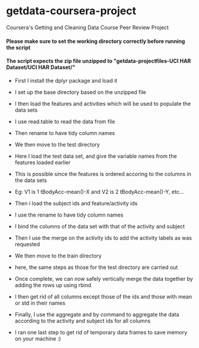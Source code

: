 # getdata-coursera-project
Coursera's Getting and Cleaning Data Course Peer Review Project

#### Please make sure to set the working directory correctly before running the script
#### The script expects the zip file unzipped to "getdata-projectfiles-UCI HAR Dataset/UCI HAR Dataset/"

- First I install the dplyr package and load it
- I set up the base directory based on the unzipped file
- I then load the features and activities which will be used to populate the data sets
- I use read.table to read the data from file
- Then rename to have tidy column names

- We then move to the test directory
- Here I load the test data set, and give the variable names from the features loaded earlier
- This is possible since the features is ordered accoring to the columns in the data sets
- Eg: V1 is 1 tBodyAcc-mean()-X and V2 is 2 tBodyAcc-mean()-Y, etc...
- Then i load the subject ids and feature/activity ids
- I use the rename to have tidy column names
- I bind the columns of the data set with that of the activity and subject
- Then I use the merge on the activity ids to add the activity labels as was requested

- We then move to the train directory
- here, the same steps as those for the test directory are carried out

- Once complete, we can now safely vertically merge the data together by adding the rows up using rbind

- I then get rid of all columns except those of the ids and those with mean or std in their names

- Finally, I use the aggregate and by command to aggregate the data according to the activity and subject ids for all columns

- I ran one last step to get rid of temporary data frames to save memory on your machine :)
